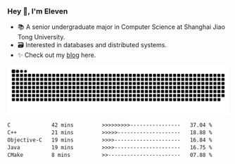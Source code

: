 ### Hey 👋, I'm Eleven

- 📚 A senior undergraduate major in Computer Science at Shanghai Jiao Tong University.
- 🗃️ Interested in databases and distributed systems.
- ✨ Check out my [blog](https://blog.eleven.wiki) here.

![github contribution grid snake animation](https://raw.githubusercontent.com/El-even-11/El-even-11/output/github-contribution-grid-snake.svg)

<!--START_SECTION:waka-->

```txt
C             42 mins         >>>>>>>>>----------------   37.04 %
C++           21 mins         >>>>>--------------------   18.88 %
Objective-C   19 mins         >>>>---------------------   16.84 %
Java          19 mins         >>>>---------------------   16.75 %
CMake         8 mins          >>-----------------------   07.88 %
```

<!--END_SECTION:waka-->
